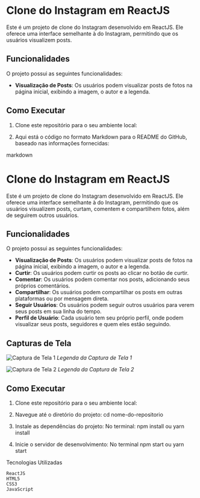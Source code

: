 # Clone do Instagram em ReactJS

Este é um projeto de clone do Instagram desenvolvido em ReactJS. Ele oferece uma interface semelhante à do Instagram, permitindo que os usuários visualizem posts.

## Funcionalidades

O projeto possui as seguintes funcionalidades:

- **Visualização de Posts**: Os usuários podem visualizar posts de fotos na página inicial, exibindo a imagem, o autor e a legenda.


## Como Executar

1. Clone este repositório para o seu ambiente local:

2. Aqui está o código no formato Markdown para o README do GitHub, baseado nas informações fornecidas:

markdown

# Clone do Instagram em ReactJS

Este é um projeto de clone do Instagram desenvolvido em ReactJS. Ele oferece uma interface semelhante à do Instagram, permitindo que os usuários visualizem posts, curtam, comentem e compartilhem fotos, além de seguirem outros usuários.

## Funcionalidades

O projeto possui as seguintes funcionalidades:

- **Visualização de Posts**: Os usuários podem visualizar posts de fotos na página inicial, exibindo a imagem, o autor e a legenda.
- **Curtir**: Os usuários podem curtir os posts ao clicar no botão de curtir.
- **Comentar**: Os usuários podem comentar nos posts, adicionando seus próprios comentários.
- **Compartilhar**: Os usuários podem compartilhar os posts em outras plataformas ou por mensagem direta.
- **Seguir Usuários**: Os usuários podem seguir outros usuários para verem seus posts em sua linha do tempo.
- **Perfil de Usuário**: Cada usuário tem seu próprio perfil, onde podem visualizar seus posts, seguidores e quem eles estão seguindo.

## Capturas de Tela

![Captura de Tela 1](screenshots/screenshot1.png)
*Legenda da Captura de Tela 1*

![Captura de Tela 2](screenshots/screenshot2.png)
*Legenda da Captura de Tela 2*

## Como Executar

1. Clone este repositório para o seu ambiente local:

2. Navegue até o diretório do projeto:
cd nome-do-repositorio

3. Instale as dependências do projeto:
No terminal:
npm install
ou
yarn install

4. Inicie o servidor de desenvolvimento:
No terminal
npm start
ou
yarn start


Tecnologias Utilizadas

    ReactJS
    HTML5
    CSS3
    JavaScript


